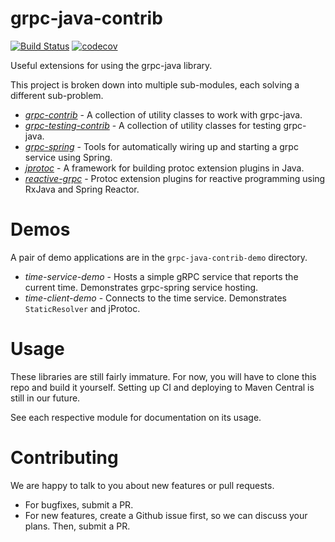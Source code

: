 grpc-java-contrib
=================
[![Build Status](https://travis-ci.org/salesforce/grpc-java-contrib.svg?branch=master)](https://travis-ci.org/salesforce/grpc-java-contrib)
[![codecov](https://codecov.io/gh/salesforce/grpc-java-contrib/branch/master/graph/badge.svg)](https://codecov.io/gh/salesforce/grpc-java-contrib)


Useful extensions for using the grpc-java library.

This project is broken down into multiple sub-modules, each solving a different sub-problem.

* [*grpc-contrib*](https://github.com/salesforce/grpc-java-contrib/tree/master/grpc-contrib) - A collection of utility classes to work with grpc-java.
* [*grpc-testing-contrib*](https://github.com/salesforce/grpc-java-contrib/tree/master/grpc-testing-contrib) - A collection of utility classes for testing grpc-java.
* [*grpc-spring*](https://github.com/salesforce/grpc-java-contrib/tree/master/grpc-spring) - Tools for automatically wiring up and starting a grpc service using Spring.
* [*jprotoc*](https://github.com/salesforce/grpc-java-contrib/tree/master/jprotoc) - A framework for building protoc extension plugins in Java.
* [*reactive-grpc*](https://github.com/salesforce/reactive-grpc) - Protoc extension plugins for reactive programming using RxJava and Spring Reactor.

Demos
=====
A pair of demo applications are in the `grpc-java-contrib-demo` directory.

* *time-service-demo* - Hosts a simple gRPC service that reports the current time. Demonstrates grpc-spring service hosting.
* *time-client-demo* - Connects to the time service. Demonstrates `StaticResolver` and jProtoc.

Usage
=====
These libraries are still fairly immature. For now, you will have to clone this repo and build it yourself. Setting
up CI and deploying to Maven Central is still in our future.

See each respective module for documentation on its usage.

Contributing
============
We are happy to talk to you about new features or pull requests. 

* For bugfixes, submit a PR. 
* For new features, create a Github issue first, so we can discuss your plans. Then, submit a PR.
